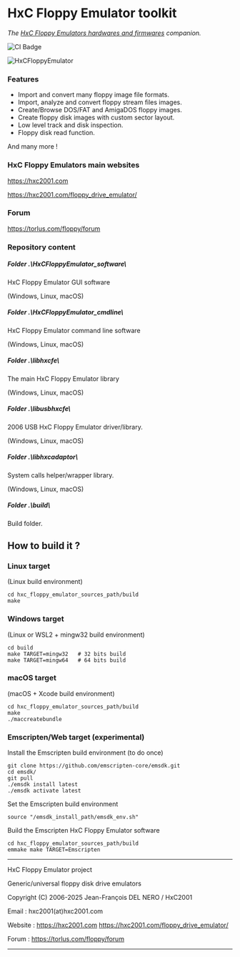 # HxC Floppy Emulator toolkit

*The [HxC Floppy Emulators hardwares and firmwares](https://hxc2001.com/) companion.*

![CI Badge](https://github.com/jfdelnero/HxCFloppyEmulator/actions/workflows/ccpp.yml/badge.svg)

![HxCFloppyEmulator](/doc/imgs/banner.jpg?raw=true "HxCFloppyEmulator")

### Features

 - Import and convert many floppy image file formats.
 - Import, analyze and convert floppy stream files images.
 - Create/Browse DOS/FAT and AmigaDOS floppy images.
 - Create floppy disk images with custom sector layout.
 - Low level track and disk inspection.
 - Floppy disk read function.

 And many more !

### HxC Floppy Emulators main websites

https://hxc2001.com

https://hxc2001.com/floppy_drive_emulator/

### Forum

https://torlus.com/floppy/forum

### Repository content

##### Folder .\HxCFloppyEmulator_software\

HxC Floppy Emulator GUI software

(Windows, Linux, macOS)

##### Folder .\HxCFloppyEmulator_cmdline\

HxC Floppy Emulator command line software

(Windows, Linux, macOS)

##### Folder .\libhxcfe\

The main HxC Floppy Emulator library

(Windows, Linux, macOS)

##### Folder .\libusbhxcfe\

2006 USB HxC Floppy Emulator driver/library.

(Windows, Linux, macOS)

##### Folder .\libhxcadaptor\

System calls helper/wrapper library.

(Windows, Linux, macOS)

##### Folder .\build\

Build folder.

## How to build it ?

### Linux target

(Linux build environment)
```
cd hxc_floppy_emulator_sources_path/build
make
```

### Windows target

(Linux or WSL2 + mingw32 build environment)

```
cd build
make TARGET=mingw32   # 32 bits build
make TARGET=mingw64   # 64 bits build
```

### macOS target

(macOS + Xcode build environment)

```
cd hxc_floppy_emulator_sources_path/build
make
./maccreatebundle
```

### Emscripten/Web target (experimental)

Install the Emscripten build environment (to do once)

```
git clone https://github.com/emscripten-core/emsdk.git
cd emsdk/
git pull
./emsdk install latest
./emsdk activate latest
```

Set the Emscripten build environment

```
source "/emsdk_install_path/emsdk_env.sh"
```

Build the Emscripten HxC Floppy Emulator software

```
cd hxc_floppy_emulator_sources_path/build
emmake make TARGET=Emscripten
```

-------------------------------------------------------------------------------

HxC Floppy Emulator project

Generic/universal floppy disk drive emulators

Copyright (C) 2006-2025  Jean-François DEL NERO / HxC2001

Email :    hxc2001(at)hxc2001.com

Website :  https://hxc2001.com
           https://hxc2001.com/floppy_drive_emulator/

Forum :    https://torlus.com/floppy/forum

-------------------------------------------------------------------------------


